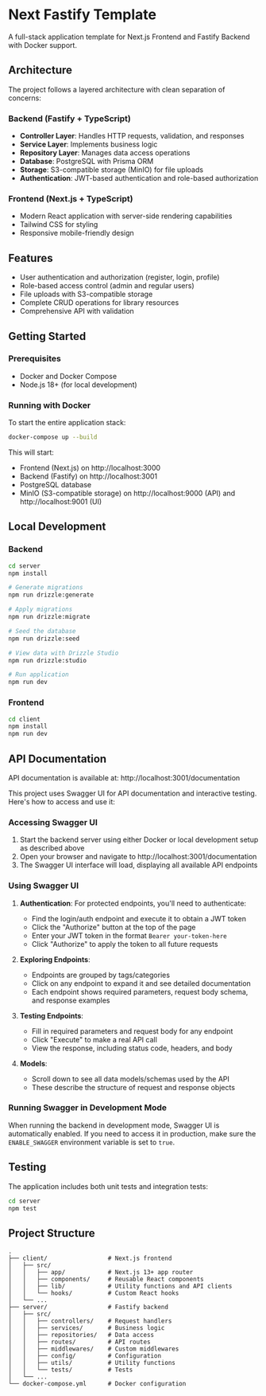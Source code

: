 # Next Fastify Template

A full-stack application template for Next.js Frontend and Fastify Backend with Docker support. 

## Architecture

The project follows a layered architecture with clean separation of concerns:

### Backend (Fastify + TypeScript)

- **Controller Layer**: Handles HTTP requests, validation, and responses
- **Service Layer**: Implements business logic
- **Repository Layer**: Manages data access operations
- **Database**: PostgreSQL with Prisma ORM
- **Storage**: S3-compatible storage (MinIO) for file uploads
- **Authentication**: JWT-based authentication and role-based authorization

### Frontend (Next.js + TypeScript)

- Modern React application with server-side rendering capabilities
- Tailwind CSS for styling
- Responsive mobile-friendly design

## Features

- User authentication and authorization (register, login, profile)
- Role-based access control (admin and regular users)
- File uploads with S3-compatible storage
- Complete CRUD operations for library resources
- Comprehensive API with validation

## Getting Started

### Prerequisites

- Docker and Docker Compose
- Node.js 18+ (for local development)

### Running with Docker

To start the entire application stack:

```bash
docker-compose up --build
```

This will start:
- Frontend (Next.js) on http://localhost:3000
- Backend (Fastify) on http://localhost:3001
- PostgreSQL database
- MinIO (S3-compatible storage) on http://localhost:9000 (API) and http://localhost:9001 (UI)

## Local Development

### Backend

```bash
cd server
npm install

# Generate migrations
npm run drizzle:generate

# Apply migrations
npm run drizzle:migrate

# Seed the database
npm run drizzle:seed

# View data with Drizzle Studio
npm run drizzle:studio

# Run application
npm run dev
```

### Frontend

```bash
cd client
npm install
npm run dev
```

## API Documentation

API documentation is available at: http://localhost:3001/documentation

This project uses Swagger UI for API documentation and interactive testing. Here's how to access and use it:

### Accessing Swagger UI

1. Start the backend server using either Docker or local development setup as described above
2. Open your browser and navigate to http://localhost:3001/documentation
3. The Swagger UI interface will load, displaying all available API endpoints

### Using Swagger UI

1. **Authentication**: For protected endpoints, you'll need to authenticate:
   - Find the login/auth endpoint and execute it to obtain a JWT token
   - Click the "Authorize" button at the top of the page
   - Enter your JWT token in the format `Bearer your-token-here`
   - Click "Authorize" to apply the token to all future requests

2. **Exploring Endpoints**:
   - Endpoints are grouped by tags/categories
   - Click on any endpoint to expand it and see detailed documentation
   - Each endpoint shows required parameters, request body schema, and response examples

3. **Testing Endpoints**:
   - Fill in required parameters and request body for any endpoint
   - Click "Execute" to make a real API call
   - View the response, including status code, headers, and body

4. **Models**:
   - Scroll down to see all data models/schemas used by the API
   - These describe the structure of request and response objects

### Running Swagger in Development Mode

When running the backend in development mode, Swagger UI is automatically enabled. If you need to access it in production, make sure the `ENABLE_SWAGGER` environment variable is set to `true`.

## Testing

The application includes both unit tests and integration tests:

```bash
cd server
npm test
```

## Project Structure

```
.
├── client/                 # Next.js frontend
│   ├── src/
│   │   ├── app/            # Next.js 13+ app router
│   │   ├── components/     # Reusable React components
│   │   ├── lib/            # Utility functions and API clients
│   │   └── hooks/          # Custom React hooks
│   └── ...
├── server/                 # Fastify backend
│   ├── src/
│   │   ├── controllers/    # Request handlers
│   │   ├── services/       # Business logic
│   │   ├── repositories/   # Data access
│   │   ├── routes/         # API routes
│   │   ├── middlewares/    # Custom middlewares
│   │   ├── config/         # Configuration
│   │   ├── utils/          # Utility functions
│   │   └── tests/          # Tests
│   └── ...
└── docker-compose.yml      # Docker configuration
```
